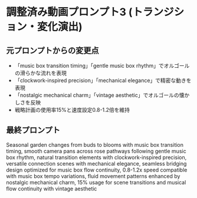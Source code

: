 # 調整済み動画プロンプト3 (トランジション・変化演出)

## 元プロンプトからの変更点
- 「music box transition timing」「gentle music box rhythm」でオルゴールの滑らかな流れを表現
- 「clockwork-inspired precision」「mechanical elegance」で精密な動きを表現
- 「nostalgic mechanical charm」「vintage aesthetic」でオルゴールの懐かしさを反映
- 戦略計画の使用率15%と速度設定0.8-1.2倍を維持

## 最終プロンプト
Seasonal garden changes from buds to blooms with music box transition timing, smooth camera pans across rose pathways following gentle music box rhythm, natural transition elements with clockwork-inspired precision, versatile connection scenes with mechanical elegance, seamless bridging design optimized for music box flow continuity, 0.8-1.2x speed compatible with music box tempo variations, fluid movement patterns enhanced by nostalgic mechanical charm, 15% usage for scene transitions and musical flow continuity with vintage aesthetic